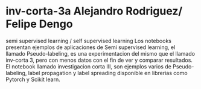 # inv-corta-3a   Alejandro Rodriguez/ Felipe Dengo
semi supervised learning / self supervised learning
Los notebooks presentan ejemplos de aplicaciones de Semi supervised learning, el llamado Pseudo-labeling, es una experimentacion del mismo que el llamado inv-corta 3, pero con menos datos con el fin de ver y comparar resultados.
El notebook llamado investigacion corta III, son ejemplos varios de Pseudo-labeling, label propagation y label spreading disponible en librerias como Pytorch y Scikit learn.
